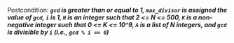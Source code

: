 Postcondition: ***`gcd` is greater than or equal to 1, `max_divisor` is assigned the value of `gcd`, `i` is 1, `N` is an integer such that 2 <= N <= 500, `K` is a non-negative integer such that 0 <= K <= 10^9, `A` is a list of N integers, and `gcd` is divisible by `i` (i.e., `gcd % i == 0`)***
